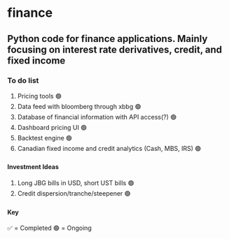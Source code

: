# finance

## Python code for finance applications. Mainly focusing on interest rate derivatives, credit, and fixed income

### To do list

1. Pricing tools 🟢
2. Data feed with bloomberg through xbbg 🟢
3. Database of financial information with API access(?) 🟢
4. Dashboard pricing UI 🟢
5. Backtest engine 🟢
6. Canadian fixed income and credit analytics (Cash, MBS, IRS) 🟢

#### Investment Ideas

1. Long JBG bills in USD, short UST bills 🟢
2. Credit dispersion/tranche/steepener 🟢

#### Key

✅ = Completed
🟢 = Ongoing
